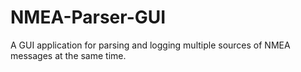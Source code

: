 # NMEA-Parser-GUI
A GUI application for parsing and logging multiple sources of NMEA messages at the same time.  
